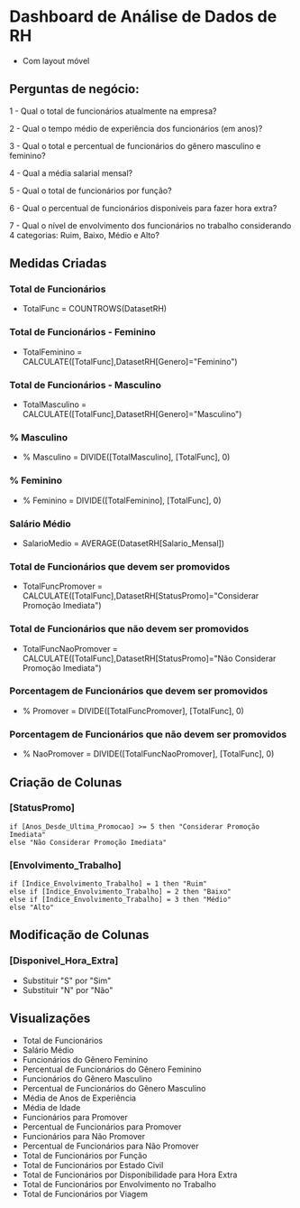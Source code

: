 # Dashboard de Análise de Dados de RH
- Com layout móvel


## Perguntas de negócio: 
 
1 - Qual o total de funcionários atualmente na empresa? 

2 - Qual o tempo médio de experiência dos funcionários (em anos)? 

3 - Qual o total e percentual de funcionários do gênero masculino e feminino? 

4 - Qual a média salarial mensal? 

5 - Qual o total de funcionários por função? 

6 - Qual o percentual de funcionários disponíveis para fazer hora extra? 

7 - Qual o nível de envolvimento dos funcionários no trabalho considerando 4 categorias: Ruim, Baixo, Médio e Alto? 


## Medidas Criadas

### Total de Funcionários
- TotalFunc = COUNTROWS(DatasetRH)

### Total de Funcionários - Feminino
- TotalFeminino = CALCULATE([TotalFunc],DatasetRH[Genero]="Feminino")

### Total de Funcionários - Masculino
- TotalMasculino = CALCULATE([TotalFunc],DatasetRH[Genero]="Masculino")

### % Masculino
- % Masculino = DIVIDE([TotalMasculino], [TotalFunc], 0) 

### % Feminino
- % Feminino = DIVIDE([TotalFeminino], [TotalFunc], 0)

### Salário Médio
- SalarioMedio = AVERAGE(DatasetRH[Salario_Mensal])

### Total de Funcionários que devem ser promovidos
- TotalFuncPromover = CALCULATE([TotalFunc],DatasetRH[StatusPromo]="Considerar Promoção Imediata")

### Total de Funcionários que não devem ser promovidos
- TotalFuncNaoPromover = CALCULATE([TotalFunc],DatasetRH[StatusPromo]="Não Considerar Promoção Imediata")

### Porcentagem de Funcionários que devem ser promovidos
- % Promover = DIVIDE([TotalFuncPromover], [TotalFunc], 0)

### Porcentagem de Funcionários que não devem ser promovidos
- % NaoPromover = DIVIDE([TotalFuncNaoPromover], [TotalFunc], 0)


## Criação de Colunas

### [StatusPromo]
~~~
if [Anos_Desde_Ultima_Promocao] >= 5 then "Considerar Promoção Imediata"
else "Não Considerar Promoção Imediata"
~~~

### [Envolvimento_Trabalho]
~~~
if [Indice_Envolvimento_Trabalho] = 1 then "Ruim"
else if [Indice_Envolvimento_Trabalho] = 2 then "Baixo"
else if [Indice_Envolvimento_Trabalho] = 3 then "Médio"
else "Alto"
~~~


## Modificação de Colunas

### [Disponivel_Hora_Extra]
- Substituir "S" por "Sim"
- Substituir "N" por "Não"

## Visualizações

- Total de Funcionários
- Salário Médio
- Funcionários do Gênero Feminino
- Percentual de Funcionários do Gênero Feminino
- Funcionários do Gênero Masculino
- Percentual de Funcionários do Gênero Masculino
- Média de Anos de Experiência
- Média de Idade
- Funcionários para Promover
- Percentual de Funcionários para Promover
- Funcionários para Não Promover
- Percentual de Funcionários para Não Promover
- Total de Funcionários por Função
- Total de Funcionários por Estado Civil
- Total de Funcionários por Disponibilidade para Hora Extra
- Total de Funcionários por Envolvimento no Trabalho
- Total de Funcionários por Viagem
